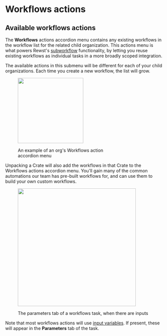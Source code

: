 # Workflows actions

## Available workflows actions

The **Workflows** actions accordion menu contains any existing workflows in the workflow list for the related child organization. This actions menu is what powers Rewst's [subworkflow](https://docs.rewst.help/documentation/workflows/different-types-of-workflows#subworkflow) functionality, by letting you reuse existing workflows as individual tasks in a more broadly scoped integration.&#x20;

The available actions in this submenu will be different for each of your child organizations. Each time you create a new workflow, the list will grow.

<figure><img src="../../../.gitbook/assets/Screenshot 2025-03-05 at 10.40.02 AM.png" alt="" width="208"><figcaption><p>An example of an org's Workflows action<br>accordion menu</p></figcaption></figure>



Unpacking a Crate will also add the workflows in that Crate to the Workflows actions accordion menu. You'll gain many of the common automations our team has pre-built workflows for, and can use them to build your own custom workflows.





<figure><img src="../../../.gitbook/assets/Screenshot 2025-03-05 at 11.58.02 AM.png" alt="" width="375"><figcaption><p>The parameters tab of a workflows task, when there are inputs</p></figcaption></figure>

Note that most workflows actions will use [input variables](../workflows/data-input-and-output-input-variables-and-context-variables.md). If present, these will appear in the **Parameters** tab of the task.&#x20;
